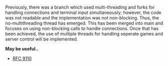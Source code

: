 Previously, there was a branch which used multi-threading and forks
for handling connections and terminal input simultaneously; however, the code
was not readable and the implementation was not non-blocking.
Thus, the no-multithreading thread has emerged.
This has been merged into main and focuses on using non-blocking calls
to handle connections. Once that has been achieved, the use of multiple
threads for handling seperate games and server control will be implemented.

<b>May be useful..</b>

- [RFC 9110](https://www.rfc-editor.org/rfc/rfc9110)
